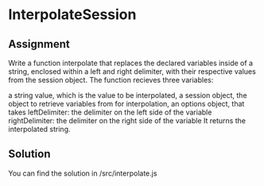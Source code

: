 # InterpolateSession

## Assignment

Write a function interpolate that replaces the declared variables inside of a string, enclosed within a left and right delimiter, with their respective values from the session object. The function recieves three variables:

a string value, which is the value to be interpolated,
a session object, the object to retrieve variables from for interpolation,
an options object, that takes
leftDelimiter: the delimiter on the left side of the variable
rightDelimiter: the delimiter on the right side of the variable
It returns the interpolated string.

## Solution

You can find the solution in /src/interpolate.js

